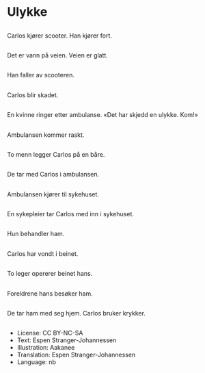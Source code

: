 # Ulykke

##
Carlos kjører scooter. Han kjører fort.

##
Det er vann på veien. Veien er glatt.

##
Han faller av scooteren.

##
Carlos blir skadet.

##
En kvinne ringer etter ambulanse. «Det har skjedd en ulykke. Kom!»

##
Ambulansen kommer raskt.

##
To menn legger Carlos på en båre.

##
De tar med Carlos i ambulansen.

##
Ambulansen kjører til sykehuset.

##
En sykepleier tar Carlos med inn i sykehuset.

##
Hun behandler ham.

##
Carlos har vondt i beinet.

##
To leger opererer beinet hans.

##
Foreldrene hans besøker ham.

##
De tar ham med seg hjem. Carlos bruker krykker.

##
* License: CC BY-NC-SA
* Text: Espen Stranger-Johannessen
* Illustration: Aakanee
* Translation: Espen Stranger-Johannessen
* Language: nb
